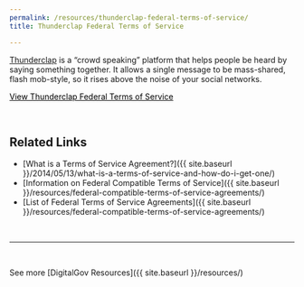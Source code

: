 ```yaml
---
permalink: /resources/thunderclap-federal-terms-of-service/
title: Thunderclap Federal Terms of Service

---
```


[Thunderclap](https://www.thunderclap.it/) is a &#8220;crowd speaking&#8221; platform that helps people be heard by saying something together. It allows a single message to be mass-shared, flash mob-style, so it rises above the noise of your social networks.

<a class="button" style="color: #000000" href="https://www.thunderclap.it/federal_tou">View Thunderclap Federal Terms of Service</a>

&nbsp;

## Related Links

  * [What is a Terms of Service Agreement?]({{ site.baseurl }}/2014/05/13/what-is-a-terms-of-service-and-how-do-i-get-one/)
  * [Information on Federal Compatible Terms of Service]({{ site.baseurl }}/resources/federal-compatible-terms-of-service-agreements/)
  * [List of Federal Terms of Service Agreements]({{ site.baseurl }}/resources/federal-compatible-terms-of-service-agreements/)

&nbsp;

* * *

&nbsp;

See more [DigitalGov Resources]({{ site.baseurl }}/resources/)
